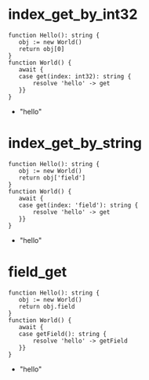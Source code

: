 # index_get_by_int32

```dexscript
function Hello(): string {
   obj := new World()
   return obj[0]
}
function World() {
   await {
   case get(index: int32): string {
       resolve 'hello' -> get
   }}
}
```

* "hello"

# index_get_by_string

```dexscript
function Hello(): string {
   obj := new World()
   return obj['field']
}
function World() {
   await {
   case get(index: 'field'): string {
       resolve 'hello' -> get
   }}
}
```

* "hello"

# field_get

```dexscript
function Hello(): string {
   obj := new World()
   return obj.field
}
function World() {
   await {
   case getField(): string {
       resolve 'hello' -> getField
   }}
}
```

* "hello"